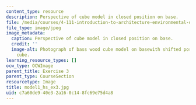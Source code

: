```yaml
---
content_type: resource
description: Perspective of cube model in closed position on base.
file: /media/courses/4-111-introduction-to-architecture-environmental-design-spring-2014/c7a60de940e32a160c148fc69e75d4a8_model1_hs_ex3.jpg
file_type: image/jpeg
image_metadata:
  caption: Perspective of cube model in closed position on base.
  credit: ''
  image-alt: Photograph of bass wood cube model on basewith shifted portions of the
    cube.
learning_resource_types: []
ocw_type: OCWImage
parent_title: Exercise 3
parent_type: CourseSection
resourcetype: Image
title: model1_hs_ex3.jpg
uid: c7a60de9-40e3-2a16-0c14-8fc69e75d4a8
---
```

